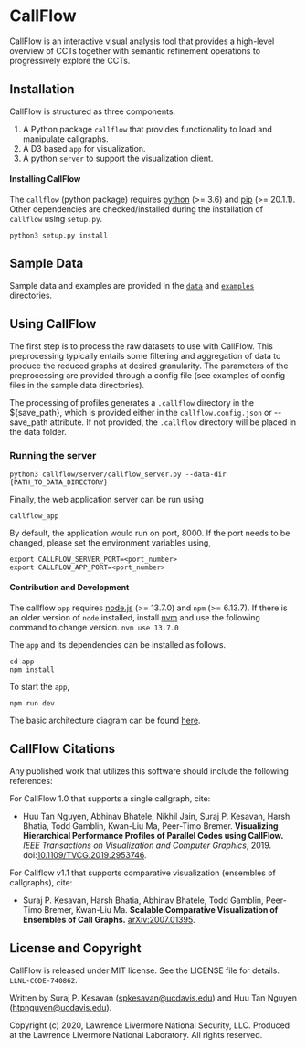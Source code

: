 # CallFlow

CallFlow is an interactive visual analysis tool that provides a high-level overview of CCTs together with semantic refinement operations to progressively explore the CCTs.

## Installation

CallFlow is structured as three components:

1. A Python package `callflow` that provides functionality to load and manipulate callgraphs.
2. A D3 based `app` for visualization.
3. A python `server` to support the visualization client.

#### Installing CallFlow

The `callflow` (python package) requires [python](https://realpython.com/installing-python/) (>= 3.6) and [pip](https://pip.pypa.io/en/stable/news/) (>= 20.1.1). Other dependencies are checked/installed during the installation of `callflow` using `setup.py`.

```
python3 setup.py install
```

## Sample Data

Sample data and examples are provided in the [`data`](./data) and [`examples`](./examples) directories.

## Using CallFlow

The first step is to process the raw datasets to use with CallFlow. This preprocessing typically entails some filtering and aggregation of data to produce the reduced graphs at desired granularity. The parameters of the preprocessing are provided through a config file (see examples of config files in the sample data directories).

The processing of profiles generates a `.callflow` directory in the ${save_path}, which is provided either in the `callflow.config.json` or --save_path attribute. If not provided, the `.callflow` directory will be placed in the data folder.

### Running the server

```
python3 callflow/server/callflow_server.py --data-dir {PATH_TO_DATA_DIRECTORY}
```

Finally, the web application server can be run using
```
callflow_app
```

By default, the application would run on port, 8000. If the port needs to be changed, please set the environment variables using,

```
export CALLFLOW_SERVER_PORT=<port_number>
export CALLFLOW_APP_PORT=<port_number>
```

#### Contribution and Development

The callflow `app` requires [node.js](https://nodejs.org/en/download/) (>= 13.7.0) and `npm` (>= 6.13.7). If there is an older version of `node` installed, install [nvm](https://github.com/nvm-sh/nvm) and use the following command to change version.
`nvm use 13.7.0`

The `app` and its dependencies can be installed as follows.

```
cd app
npm install
```

To start the `app`,

```
npm run dev
```

The basic architecture diagram can be found [here](/docs/figures/CallFlow-basic-architecture.png).

## CallFlow Citations

Any published work that utilizes this software should include the following references:

For CallFlow 1.0 that supports a single callgraph, cite:

- Huu Tan Nguyen, Abhinav Bhatele, Nikhil Jain, Suraj P. Kesavan, Harsh Bhatia, Todd Gamblin, Kwan-Liu Ma, Peer-Timo Bremer. **Visualizing Hierarchical Performance Profiles of Parallel Codes using CallFlow.** _IEEE Transactions on Visualization and Computer Graphics_, 2019. doi:[10.1109/TVCG.2019.2953746](https://ieeexplore.ieee.org/document/8901998).

For Callflow v1.1 that supports comparative visualization (ensembles of callgraphs), cite:

- Suraj P. Kesavan, Harsh Bhatia, Abhinav Bhatele, Todd Gamblin, Peer-Timo Bremer, Kwan-Liu Ma. **Scalable Comparative Visualization of Ensembles of Call Graphs.** [arXiv:2007.01395](https://arxiv.org/abs/2007.01395).

## License and Copyright

CallFlow is released under MIT license. See the LICENSE file for details.
`LLNL-CODE-740862`.

Written by Suraj P. Kesavan (<spkesavan@ucdavis.edu>) and Huu Tan Nguyen (<htpnguyen@ucdavis.edu>).

Copyright (c) 2020, Lawrence Livermore National Security, LLC.
Produced at the Lawrence Livermore National Laboratory. All rights reserved.
